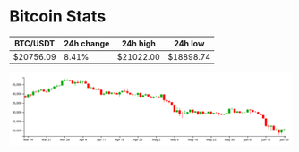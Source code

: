 # Bitcoin Stats

BTC/USDT|24h change|24h high|24h low|
|---|---|---|---|
|$20756.09|8.41%|$21022.00|$18898.74|

<img src="./chart.svg">

